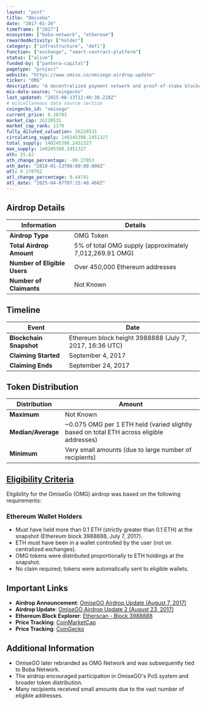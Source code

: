 ```yaml
---
layout: "post"
title: "OmiseGo"
date: "2017-01-26"
timeframe: ["2017"]
ecosystem: ["boba-network", "ethereum"]
rewardedActivity: ["holder"]
category: ["infrastructure", "defi"]
function: ["exchange", "smart-contract-platform"]
status: ["alive"]
funded-by: ["pantera-capital"]
pagetype: "project"
website: "https://www.omise.co/omisego-airdrop-update"
ticker: "OMG"
description: "A decentralized payment network and proof-of-stake blockchain designed for scaling Ethereum transactions and interoperability."
mis-data-source: "coingecko"
last_updated: "2025-08-13T12:40:38.228Z"
# miscellaneous data source section
coingecko_id: "omisego"
current_price: 0.18703
market_cap: 26228531
market_cap_rank: 1179
fully_diluted_valuation: 26228531
circulating_supply: 140245398.2451327
total_supply: 140245398.2451327
max_supply: 140245398.2451327
ath: 25.62
ath_change_percentage: -99.27053
ath_date: "2018-01-13T00:00:00.000Z"
atl: 0.170762
atl_change_percentage: 9.44741
atl_date: "2025-04-07T07:15:40.466Z"
---
```


## Airdrop Details

| Information                  | Details                                                 |
| ---------------------------- | ------------------------------------------------------- |
| **Airdrop Type**             | OMG Token                                               |
| **Total Airdrop Amount**     | 5% of total OMG supply (approximately 7,012,269.91 OMG) |
| **Number of Eligible Users** | Over 450,000 Ethereum addresses                         |
| **Number of Claimants**      | Not Known                                               |

## Timeline

| Event                   | Date                                                    |
| ----------------------- | ------------------------------------------------------- |
| **Blockchain Snapshot** | Ethereum block height 3988888 (July 7, 2017, 16:36 UTC) |
| **Claiming Started**    | September 4, 2017                                       |
| **Claiming Ends**       | September 24, 2017                                      |

## Token Distribution

| Distribution       | Amount                                                                                   |
| ------------------ | ---------------------------------------------------------------------------------------- |
| **Maximum**        | Not Known                                                                                |
| **Median/Average** | ~0.075 OMG per 1 ETH held (varied slightly based on total ETH across eligible addresses) |
| **Minimum**        | Very small amounts (due to large number of recipients)                                   |

## [Eligibility Criteria](https://www.omise.co/omisego-airdrop-update)

Eligibility for the OmiseGo (OMG) airdrop was based on the following requirements:

### Ethereum Wallet Holders
- Must have held more than 0.1 ETH (strictly greater than 0.1 ETH) at the snapshot (Ethereum block 3988888, July 7, 2017).
- ETH must have been in a wallet controlled by the user (not on centralized exchanges).
- OMG tokens were distributed proportionally to ETH holdings at the snapshot.
- No claim required; tokens were automatically sent to eligible wallets.

## Important Links

- **Airdrop Announcement**: [OmiseGO Airdrop Update (August 7, 2017)](https://www.omise.co/omisego-airdrop-update)
- **Airdrop Update**: [OmiseGO Airdrop Update 2 (August 23, 2017)](https://www.omise.co/omisego-airdrop-update-2)
- **Ethereum Block Explorer**: [Etherscan - Block 3988888](https://etherscan.io/block/3988888)
- **Price Tracking**: [CoinMarketCap](https://coinmarketcap.com/currencies/omg-network/)
- **Price Tracking**: [CoinGecko](https://www.coingecko.com/en/coins/omg-network)

## Additional Information

- OmiseGO later rebranded as OMG Network and was subsequently tied to Boba Network.
- The airdrop encouraged participation in OmiseGO's PoS system and broader token distribution.
- Many recipients received small amounts due to the vast number of eligible addresses.